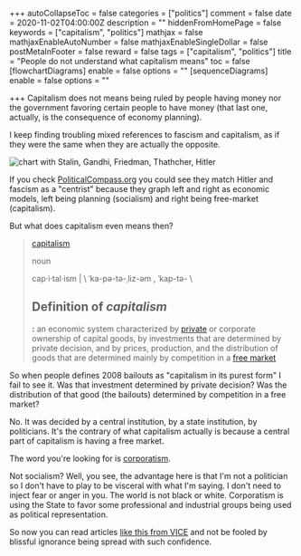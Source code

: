 +++
autoCollapseToc = false
categories = ["politics"]
comment = false
date = 2020-11-02T04:00:00Z
description = ""
hiddenFromHomePage = false
keywords = ["capitalism", "politics"]
mathjax = false
mathjaxEnableAutoNumber = false
mathjaxEnableSingleDollar = false
postMetaInFooter = false
reward = false
tags = ["capitalism", "politics"]
title = "People do not understand what capitalism means"
toc = false
[flowchartDiagrams]
enable = false
options = ""
[sequenceDiagrams]
enable = false
options = ""

+++
Capitalism does not means being ruled by people having money nor the government favoring certain people to have money (that last one, actually, is the consequence of economy planning).

I keep finding troubling mixed references to fascism and capitalism, as if they were the same when they are actually the opposite.

![chart with Stalin, Gandhi, Friedman, Thathcher, Hitler](https://www.politicalcompass.org/images/axeswithnames.gif)

If you check [PoliticalCompass.org](https://www.politicalcompass.org/analysis2) you could see they match Hitler and fascism as a "centrist" because they graph left and right as economic models, left being planning (socialism) and right being free-market (capitalism).

But what does capitalism even means then?

> [capitalism](https://www.merriam-webster.com/dictionary/capitalism)
>
> noun
>
> cap·​i·​tal·​ism | \\ ˈka-pə-tə-ˌliz-əm , ˈkap-tə- \\
>
> ## Definition of _capitalism_
>
> **:** an economic system characterized by [private](https://www.merriam-webster.com/dictionary/private#h1) or corporate ownership of capital goods, by investments that are determined by private decision, and by prices, production, and the distribution of goods that are determined mainly by competition in a [free market](https://www.merriam-webster.com/dictionary/free%20market)

So when people defines 2008 bailouts as "capitalism in its purest form" I fail to see it. Was that investment determined by private decision? Was the distribution of that good (the bailouts) determined by competition in a free market?

No. It was decided by a central institution, by a state institution, by politicians. It's the contrary of what capitalism actually is because a central part of capitalism is having a free market.

The word you're looking for is [corporatism](https://www.merriam-webster.com/dictionary/corporatism).

Not socialism? Well, you see, the advantage here is that I'm not a politician so I don't have to play to be visceral with what I'm saying. I don't need to inject fear or anger in you. The world is not black or white. Corporatism is using the State to favor some professional and industrial groups being used as political representation.

So now you can read articles [like this from VICE](https://www.vice.com/en/article/y3gz9m/dark-souls-is-a-game-about-living-under-capitalism-in-2020) and not be fooled by blissful ignorance being spread with such confidence.